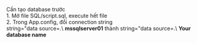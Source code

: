 <head>
Cần tạo database trước

</head>
<body>

<div>
1. Mở file SQL/script.sql, execute hết file
<br>
2. Trong App.config, đổi connection string
</div>
<div>
string=&quot;data source=.\ <b>mssqlserver01</b>
thành
string=&quot;data source=.\ <b>Your database name</b>
</div>
</body>
